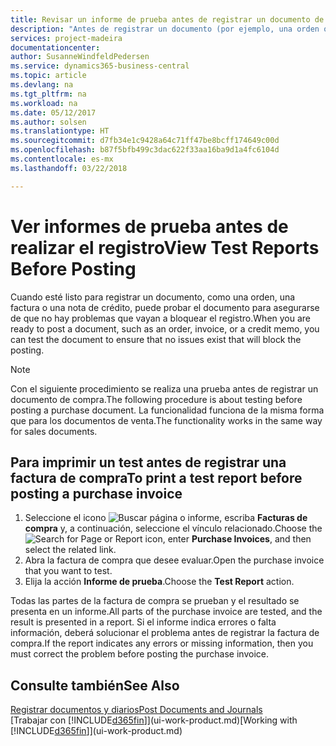 ```yaml
---
title: Revisar un informe de prueba antes de registrar un documento de venta o de compra | Documentos de Microsoft
description: "Antes de registrar un documento (por ejemplo, una orden o una nota de crédito), puede probarlo y revisarlo para comprobar si hay errores que puedan bloquear el registro."
services: project-madeira
documentationcenter: 
author: SusanneWindfeldPedersen
ms.service: dynamics365-business-central
ms.topic: article
ms.devlang: na
ms.tgt_pltfrm: na
ms.workload: na
ms.date: 05/12/2017
ms.author: solsen
ms.translationtype: HT
ms.sourcegitcommit: d7fb34e1c9428a64c71ff47be8bcff174649c00d
ms.openlocfilehash: b87f5bfb499c3dac622f33aa16ba9d1a4fc6104d
ms.contentlocale: es-mx
ms.lasthandoff: 03/22/2018

---
```

# <a name="view-test-reports-before-posting"></a><span data-ttu-id="73882-103">Ver informes de prueba antes de realizar el registro</span><span class="sxs-lookup"><span data-stu-id="73882-103">View Test Reports Before Posting</span></span>
<span data-ttu-id="73882-104">Cuando esté listo para registrar un documento, como una orden, una factura o una nota de crédito, puede probar el documento para asegurarse de que no hay problemas que vayan a bloquear el registro.</span><span class="sxs-lookup"><span data-stu-id="73882-104">When you are ready to post a document, such as an order, invoice, or a credit memo, you can test the document to ensure that no issues exist that will block the posting.</span></span>

> [!NOTE]  
>   <span data-ttu-id="73882-105">Con el siguiente procedimiento se realiza una prueba antes de registrar un documento de compra.</span><span class="sxs-lookup"><span data-stu-id="73882-105">The following procedure is about testing before posting a purchase document.</span></span> <span data-ttu-id="73882-106">La funcionalidad funciona de la misma forma que para los documentos de venta.</span><span class="sxs-lookup"><span data-stu-id="73882-106">The functionality works in the same way for sales documents.</span></span>

## <a name="to-print-a-test-report-before-posting-a-purchase-invoice"></a><span data-ttu-id="73882-107">Para imprimir un test antes de registrar una factura de compra</span><span class="sxs-lookup"><span data-stu-id="73882-107">To print a test report before posting a purchase invoice</span></span>
1. <span data-ttu-id="73882-108">Seleccione el icono ![Buscar página o informe](media/ui-search/search_small.png "icono Buscar página o informe"), escriba **Facturas de compra** y, a continuación, seleccione el vínculo relacionado.</span><span class="sxs-lookup"><span data-stu-id="73882-108">Choose the ![Search for Page or Report](media/ui-search/search_small.png "Search for Page or Report icon") icon, enter **Purchase Invoices**, and then select the related link.</span></span>
2. <span data-ttu-id="73882-109">Abra la factura de compra que desee evaluar.</span><span class="sxs-lookup"><span data-stu-id="73882-109">Open the purchase invoice that you want to test.</span></span>
3. <span data-ttu-id="73882-110">Elija la acción **Informe de prueba**.</span><span class="sxs-lookup"><span data-stu-id="73882-110">Choose the **Test Report** action.</span></span>  

<span data-ttu-id="73882-111">Todas las partes de la factura de compra se prueban y el resultado se presenta en un informe.</span><span class="sxs-lookup"><span data-stu-id="73882-111">All parts of the purchase invoice are tested, and the result is presented in a report.</span></span> <span data-ttu-id="73882-112">Si el informe indica errores o falta información, deberá solucionar el problema antes de registrar la factura de compra.</span><span class="sxs-lookup"><span data-stu-id="73882-112">If the report indicates any errors or missing information, then you must correct the problem before posting the purchase invoice.</span></span>

## <a name="see-also"></a><span data-ttu-id="73882-113">Consulte también</span><span class="sxs-lookup"><span data-stu-id="73882-113">See Also</span></span>
[<span data-ttu-id="73882-114">Registrar documentos y diarios</span><span class="sxs-lookup"><span data-stu-id="73882-114">Post Documents and Journals</span></span>](ui-post-documents-journals.md)  
<span data-ttu-id="73882-115">[Trabajar con [!INCLUDE[d365fin](includes/d365fin_md.md)]](ui-work-product.md)</span><span class="sxs-lookup"><span data-stu-id="73882-115">[Working with [!INCLUDE[d365fin](includes/d365fin_md.md)]](ui-work-product.md)</span></span>


